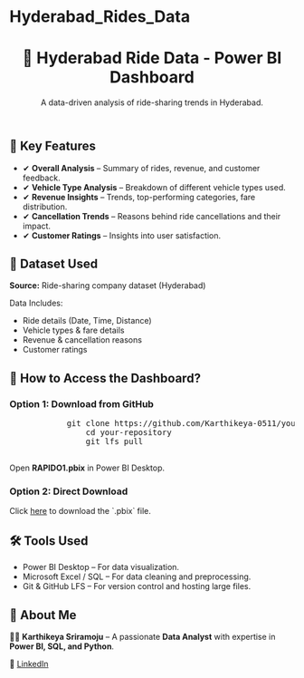 # Hyderabad_Rides_Data
<!DOCTYPE html>
<html lang="en">
<head>
    <meta charset="UTF-8">
    <meta name="viewport" content="width=device-width, initial-scale=1.0">
    <title>Hyderabad Ride Data - Power BI Dashboard</title>
    <link rel="stylesheet" href="styles.css">
</head>
<body>

<div class="container">
        <header>
            <h1>🚀 Hyderabad Ride Data - Power BI Dashboard</h1>
            <p>A data-driven analysis of ride-sharing trends in Hyderabad.</p>
        </header>

<section class="features">
            <h2>📌 Key Features</h2>
            <ul>
                <li>✔ <b>Overall Analysis</b> – Summary of rides, revenue, and customer feedback.</li>
                <li>✔ <b>Vehicle Type Analysis</b> – Breakdown of different vehicle types used.</li>
                <li>✔ <b>Revenue Insights</b> – Trends, top-performing categories, fare distribution.</li>
                <li>✔ <b>Cancellation Trends</b> – Reasons behind ride cancellations and their impact.</li>
                <li>✔ <b>Customer Ratings</b> – Insights into user satisfaction.</li>
            </ul>
        </section>

<section class="dataset">
            <h2>📂 Dataset Used</h2>
            <p><b>Source:</b> Ride-sharing company dataset (Hyderabad)</p>
            <p>Data Includes:</p>
            <ul>
                <li>Ride details (Date, Time, Distance)</li>
                <li>Vehicle types & fare details</li>
                <li>Revenue & cancellation reasons</li>
                <li>Customer ratings</li>
            </ul>
        </section>

<section class="download">
            <h2>🔗 How to Access the Dashboard?</h2>
            <h3>Option 1: Download from GitHub</h3>
            <pre>
            git clone https://github.com/Karthikeya-0511/your-repository.git
                cd your-repository
                git lfs pull
            </pre>
            <p>Open <b>RAPIDO1.pbix</b> in Power BI Desktop.</p>
 <h3>Option 2: Direct Download</h3>
            <p>Click <a href="https://github.com/Karthikeya-0511/Hyderabad_Rides_Data.git" target="_blank">here</a> to download the `.pbix` file.</p>
</section>
<section class="tools">
            <h2>🛠 Tools Used</h2>
            <ul>
                <li>Power BI Desktop – For data visualization.</li>
                <li>Microsoft Excel / SQL – For data cleaning and preprocessing.</li>
                <li>Git & GitHub LFS – For version control and hosting large files.</li>
            </ul>
        </section>

<section class="about">
            <h2>📢 About Me</h2>
            <p>👨‍💻 <b>Karthikeya Sriramoju</b> – A passionate <b>Data Analyst</b> with expertise in <b>Power BI, SQL, and Python</b>.</p>
            <p>🔗 <a href="https://www.linkedin.com/in/karthikeya-sriramoju/" target="_blank">LinkedIn</a></p>
        </section>

</div>

</body>
</html>
